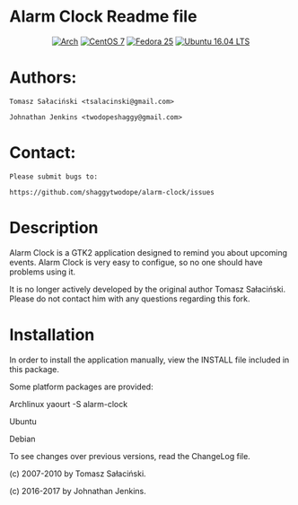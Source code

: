 Alarm Clock Readme file
===========================


<p align="center">
<a href="https://github.com/shaggytwodope/alarm-clock/releases/latest"><img src="https://bytepackager.com/badge/bpglRXT6jEPuVRsSmFzJhi7sAV0/status.svg" alt="Arch" /></a>
<a href="https://github.com/shaggytwodope/alarm-clock/releases/latest"><img src="https://bytepackager.com/badge/oTvrNfkVPhxrwKIFrKXKIL3A2oM/status.svg" alt="CentOS 7" /></a>
<a href="https://github.com/shaggytwodope/alarm-clock/releases/latest"><img src="https://bytepackager.com/badge/UB7W-oAkOJotAHZqsVBtdZqqdyI/status.svg" alt="Fedora 25" /></a>
<a href="https://github.com/shaggytwodope/alarm-clock/releases/latest"><img src="https://bytepackager.com/badge/YsrntUPqixiz5KM2ZgtcGtI0EjI/status.svg" alt="Ubuntu 16.04 LTS" /></a>
</p>


Authors:
===========
    Tomasz Sałaciński <tsalacinski@gmail.com>
    
    Johnathan Jenkins <twodopeshaggy@gmail.com>

Contact:
===========
    Please submit bugs to:
    
    https://github.com/shaggytwodope/alarm-clock/issues


Description
===========

Alarm Clock is a GTK2 application designed to remind you
about upcoming events. Alarm Clock is very easy to configue,
so no one should have problems using it.

It is no longer actively developed by the original author Tomasz Sałaciński.
Please do not contact him with any questions regarding this fork.

Installation
============

In order to install the application manually, view the INSTALL file included
in this package.

Some platform packages are provided:

Archlinux
yaourt -S alarm-clock

Ubuntu

Debian

To see changes over previous versions, read the ChangeLog file.

(c) 2007-2010 by Tomasz Sałaciński.

(c) 2016-2017 by Johnathan Jenkins.
